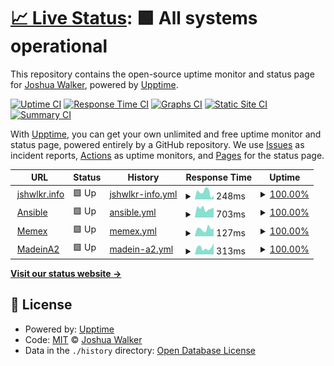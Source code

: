 # [📈 Live Status](https://jshwlkr.github.io/upptime): <!--live status--> **🟩 All systems operational**

This repository contains the open-source uptime monitor and status page for [Joshua Walker](https://jshwlkr.info), powered by [Upptime](https://github.com/upptime/upptime).

[![Uptime CI](https://github.com/jshwlkr/upptime/workflows/Uptime%20CI/badge.svg)](https://github.com/jshwlkr/upptime/actions?query=workflow%3A%22Uptime+CI%22)
[![Response Time CI](https://github.com/jshwlkr/upptime/workflows/Response%20Time%20CI/badge.svg)](https://github.com/jshwlkr/upptime/actions?query=workflow%3A%22Response+Time+CI%22)
[![Graphs CI](https://github.com/jshwlkr/upptime/workflows/Graphs%20CI/badge.svg)](https://github.com/jshwlkr/upptime/actions?query=workflow%3A%22Graphs+CI%22)
[![Static Site CI](https://github.com/jshwlkr/upptime/workflows/Static%20Site%20CI/badge.svg)](https://github.com/jshwlkr/upptime/actions?query=workflow%3A%22Static+Site+CI%22)
[![Summary CI](https://github.com/jshwlkr/upptime/workflows/Summary%20CI/badge.svg)](https://github.com/jshwlkr/upptime/actions?query=workflow%3A%22Summary+CI%22)

With [Upptime](https://upptime.js.org), you can get your own unlimited and free uptime monitor and status page, powered entirely by a GitHub repository. We use [Issues](https://github.com/jshwlkr/upptime/issues) as incident reports, [Actions](https://github.com/jshwlkr/upptime/actions) as uptime monitors, and [Pages](https://jshwlkr.github.io/upptime) for the status page.

<!--start: status pages-->
<!-- This summary is generated by Upptime (https://github.com/upptime/upptime) -->
<!-- Do not edit this manually, your changes will be overwritten -->
<!-- prettier-ignore -->
| URL | Status | History | Response Time | Uptime |
| --- | ------ | ------- | ------------- | ------ |
| <img alt="" src="https://icons.duckduckgo.com/ip3/jshwlkr.info.ico" height="13"> [jshwlkr.info](https://jshwlkr.info) | 🟩 Up | [jshwlkr-info.yml](https://github.com/jshwlkr/upptime/commits/HEAD/history/jshwlkr-info.yml) | <details><summary><img alt="Response time graph" src="./graphs/jshwlkr-info/response-time-week.png" height="20"> 248ms</summary><br><a href="https://jshwlkr.github.io/upptime/history/jshwlkr-info"><img alt="Response time 244" src="https://img.shields.io/endpoint?url=https%3A%2F%2Fraw.githubusercontent.com%2Fjshwlkr%2Fupptime%2FHEAD%2Fapi%2Fjshwlkr-info%2Fresponse-time.json"></a><br><a href="https://jshwlkr.github.io/upptime/history/jshwlkr-info"><img alt="24-hour response time 146" src="https://img.shields.io/endpoint?url=https%3A%2F%2Fraw.githubusercontent.com%2Fjshwlkr%2Fupptime%2FHEAD%2Fapi%2Fjshwlkr-info%2Fresponse-time-day.json"></a><br><a href="https://jshwlkr.github.io/upptime/history/jshwlkr-info"><img alt="7-day response time 248" src="https://img.shields.io/endpoint?url=https%3A%2F%2Fraw.githubusercontent.com%2Fjshwlkr%2Fupptime%2FHEAD%2Fapi%2Fjshwlkr-info%2Fresponse-time-week.json"></a><br><a href="https://jshwlkr.github.io/upptime/history/jshwlkr-info"><img alt="30-day response time 291" src="https://img.shields.io/endpoint?url=https%3A%2F%2Fraw.githubusercontent.com%2Fjshwlkr%2Fupptime%2FHEAD%2Fapi%2Fjshwlkr-info%2Fresponse-time-month.json"></a><br><a href="https://jshwlkr.github.io/upptime/history/jshwlkr-info"><img alt="1-year response time 251" src="https://img.shields.io/endpoint?url=https%3A%2F%2Fraw.githubusercontent.com%2Fjshwlkr%2Fupptime%2FHEAD%2Fapi%2Fjshwlkr-info%2Fresponse-time-year.json"></a></details> | <details><summary><a href="https://jshwlkr.github.io/upptime/history/jshwlkr-info">100.00%</a></summary><a href="https://jshwlkr.github.io/upptime/history/jshwlkr-info"><img alt="All-time uptime 99.57%" src="https://img.shields.io/endpoint?url=https%3A%2F%2Fraw.githubusercontent.com%2Fjshwlkr%2Fupptime%2FHEAD%2Fapi%2Fjshwlkr-info%2Fuptime.json"></a><br><a href="https://jshwlkr.github.io/upptime/history/jshwlkr-info"><img alt="24-hour uptime 100.00%" src="https://img.shields.io/endpoint?url=https%3A%2F%2Fraw.githubusercontent.com%2Fjshwlkr%2Fupptime%2FHEAD%2Fapi%2Fjshwlkr-info%2Fuptime-day.json"></a><br><a href="https://jshwlkr.github.io/upptime/history/jshwlkr-info"><img alt="7-day uptime 100.00%" src="https://img.shields.io/endpoint?url=https%3A%2F%2Fraw.githubusercontent.com%2Fjshwlkr%2Fupptime%2FHEAD%2Fapi%2Fjshwlkr-info%2Fuptime-week.json"></a><br><a href="https://jshwlkr.github.io/upptime/history/jshwlkr-info"><img alt="30-day uptime 100.00%" src="https://img.shields.io/endpoint?url=https%3A%2F%2Fraw.githubusercontent.com%2Fjshwlkr%2Fupptime%2FHEAD%2Fapi%2Fjshwlkr-info%2Fuptime-month.json"></a><br><a href="https://jshwlkr.github.io/upptime/history/jshwlkr-info"><img alt="1-year uptime 99.97%" src="https://img.shields.io/endpoint?url=https%3A%2F%2Fraw.githubusercontent.com%2Fjshwlkr%2Fupptime%2FHEAD%2Fapi%2Fjshwlkr-info%2Fuptime-year.json"></a></details>
| <img alt="" src="https://icons.duckduckgo.com/ip3/ansible.jshwlkr.info.ico" height="13"> [Ansible](https://ansible.jshwlkr.info/) | 🟩 Up | [ansible.yml](https://github.com/jshwlkr/upptime/commits/HEAD/history/ansible.yml) | <details><summary><img alt="Response time graph" src="./graphs/ansible/response-time-week.png" height="20"> 703ms</summary><br><a href="https://jshwlkr.github.io/upptime/history/ansible"><img alt="Response time 767" src="https://img.shields.io/endpoint?url=https%3A%2F%2Fraw.githubusercontent.com%2Fjshwlkr%2Fupptime%2FHEAD%2Fapi%2Fansible%2Fresponse-time.json"></a><br><a href="https://jshwlkr.github.io/upptime/history/ansible"><img alt="24-hour response time 848" src="https://img.shields.io/endpoint?url=https%3A%2F%2Fraw.githubusercontent.com%2Fjshwlkr%2Fupptime%2FHEAD%2Fapi%2Fansible%2Fresponse-time-day.json"></a><br><a href="https://jshwlkr.github.io/upptime/history/ansible"><img alt="7-day response time 703" src="https://img.shields.io/endpoint?url=https%3A%2F%2Fraw.githubusercontent.com%2Fjshwlkr%2Fupptime%2FHEAD%2Fapi%2Fansible%2Fresponse-time-week.json"></a><br><a href="https://jshwlkr.github.io/upptime/history/ansible"><img alt="30-day response time 721" src="https://img.shields.io/endpoint?url=https%3A%2F%2Fraw.githubusercontent.com%2Fjshwlkr%2Fupptime%2FHEAD%2Fapi%2Fansible%2Fresponse-time-month.json"></a><br><a href="https://jshwlkr.github.io/upptime/history/ansible"><img alt="1-year response time 767" src="https://img.shields.io/endpoint?url=https%3A%2F%2Fraw.githubusercontent.com%2Fjshwlkr%2Fupptime%2FHEAD%2Fapi%2Fansible%2Fresponse-time-year.json"></a></details> | <details><summary><a href="https://jshwlkr.github.io/upptime/history/ansible">100.00%</a></summary><a href="https://jshwlkr.github.io/upptime/history/ansible"><img alt="All-time uptime 99.96%" src="https://img.shields.io/endpoint?url=https%3A%2F%2Fraw.githubusercontent.com%2Fjshwlkr%2Fupptime%2FHEAD%2Fapi%2Fansible%2Fuptime.json"></a><br><a href="https://jshwlkr.github.io/upptime/history/ansible"><img alt="24-hour uptime 100.00%" src="https://img.shields.io/endpoint?url=https%3A%2F%2Fraw.githubusercontent.com%2Fjshwlkr%2Fupptime%2FHEAD%2Fapi%2Fansible%2Fuptime-day.json"></a><br><a href="https://jshwlkr.github.io/upptime/history/ansible"><img alt="7-day uptime 100.00%" src="https://img.shields.io/endpoint?url=https%3A%2F%2Fraw.githubusercontent.com%2Fjshwlkr%2Fupptime%2FHEAD%2Fapi%2Fansible%2Fuptime-week.json"></a><br><a href="https://jshwlkr.github.io/upptime/history/ansible"><img alt="30-day uptime 99.68%" src="https://img.shields.io/endpoint?url=https%3A%2F%2Fraw.githubusercontent.com%2Fjshwlkr%2Fupptime%2FHEAD%2Fapi%2Fansible%2Fuptime-month.json"></a><br><a href="https://jshwlkr.github.io/upptime/history/ansible"><img alt="1-year uptime 99.96%" src="https://img.shields.io/endpoint?url=https%3A%2F%2Fraw.githubusercontent.com%2Fjshwlkr%2Fupptime%2FHEAD%2Fapi%2Fansible%2Fuptime-year.json"></a></details>
| <img alt="" src="https://icons.duckduckgo.com/ip3/memex.jshwlkr.info.ico" height="13"> [Memex](https://memex.jshwlkr.info/) | 🟩 Up | [memex.yml](https://github.com/jshwlkr/upptime/commits/HEAD/history/memex.yml) | <details><summary><img alt="Response time graph" src="./graphs/memex/response-time-week.png" height="20"> 127ms</summary><br><a href="https://jshwlkr.github.io/upptime/history/memex"><img alt="Response time 236" src="https://img.shields.io/endpoint?url=https%3A%2F%2Fraw.githubusercontent.com%2Fjshwlkr%2Fupptime%2FHEAD%2Fapi%2Fmemex%2Fresponse-time.json"></a><br><a href="https://jshwlkr.github.io/upptime/history/memex"><img alt="24-hour response time 42" src="https://img.shields.io/endpoint?url=https%3A%2F%2Fraw.githubusercontent.com%2Fjshwlkr%2Fupptime%2FHEAD%2Fapi%2Fmemex%2Fresponse-time-day.json"></a><br><a href="https://jshwlkr.github.io/upptime/history/memex"><img alt="7-day response time 127" src="https://img.shields.io/endpoint?url=https%3A%2F%2Fraw.githubusercontent.com%2Fjshwlkr%2Fupptime%2FHEAD%2Fapi%2Fmemex%2Fresponse-time-week.json"></a><br><a href="https://jshwlkr.github.io/upptime/history/memex"><img alt="30-day response time 196" src="https://img.shields.io/endpoint?url=https%3A%2F%2Fraw.githubusercontent.com%2Fjshwlkr%2Fupptime%2FHEAD%2Fapi%2Fmemex%2Fresponse-time-month.json"></a><br><a href="https://jshwlkr.github.io/upptime/history/memex"><img alt="1-year response time 236" src="https://img.shields.io/endpoint?url=https%3A%2F%2Fraw.githubusercontent.com%2Fjshwlkr%2Fupptime%2FHEAD%2Fapi%2Fmemex%2Fresponse-time-year.json"></a></details> | <details><summary><a href="https://jshwlkr.github.io/upptime/history/memex">100.00%</a></summary><a href="https://jshwlkr.github.io/upptime/history/memex"><img alt="All-time uptime 100.00%" src="https://img.shields.io/endpoint?url=https%3A%2F%2Fraw.githubusercontent.com%2Fjshwlkr%2Fupptime%2FHEAD%2Fapi%2Fmemex%2Fuptime.json"></a><br><a href="https://jshwlkr.github.io/upptime/history/memex"><img alt="24-hour uptime 100.00%" src="https://img.shields.io/endpoint?url=https%3A%2F%2Fraw.githubusercontent.com%2Fjshwlkr%2Fupptime%2FHEAD%2Fapi%2Fmemex%2Fuptime-day.json"></a><br><a href="https://jshwlkr.github.io/upptime/history/memex"><img alt="7-day uptime 100.00%" src="https://img.shields.io/endpoint?url=https%3A%2F%2Fraw.githubusercontent.com%2Fjshwlkr%2Fupptime%2FHEAD%2Fapi%2Fmemex%2Fuptime-week.json"></a><br><a href="https://jshwlkr.github.io/upptime/history/memex"><img alt="30-day uptime 100.00%" src="https://img.shields.io/endpoint?url=https%3A%2F%2Fraw.githubusercontent.com%2Fjshwlkr%2Fupptime%2FHEAD%2Fapi%2Fmemex%2Fuptime-month.json"></a><br><a href="https://jshwlkr.github.io/upptime/history/memex"><img alt="1-year uptime 100.00%" src="https://img.shields.io/endpoint?url=https%3A%2F%2Fraw.githubusercontent.com%2Fjshwlkr%2Fupptime%2FHEAD%2Fapi%2Fmemex%2Fuptime-year.json"></a></details>
| <img alt="" src="https://icons.duckduckgo.com/ip3/madeina2.com.ico" height="13"> [MadeinA2](https://madeina2.com/) | 🟩 Up | [madein-a2.yml](https://github.com/jshwlkr/upptime/commits/HEAD/history/madein-a2.yml) | <details><summary><img alt="Response time graph" src="./graphs/madein-a2/response-time-week.png" height="20"> 313ms</summary><br><a href="https://jshwlkr.github.io/upptime/history/madein-a2"><img alt="Response time 261" src="https://img.shields.io/endpoint?url=https%3A%2F%2Fraw.githubusercontent.com%2Fjshwlkr%2Fupptime%2FHEAD%2Fapi%2Fmadein-a2%2Fresponse-time.json"></a><br><a href="https://jshwlkr.github.io/upptime/history/madein-a2"><img alt="24-hour response time 337" src="https://img.shields.io/endpoint?url=https%3A%2F%2Fraw.githubusercontent.com%2Fjshwlkr%2Fupptime%2FHEAD%2Fapi%2Fmadein-a2%2Fresponse-time-day.json"></a><br><a href="https://jshwlkr.github.io/upptime/history/madein-a2"><img alt="7-day response time 313" src="https://img.shields.io/endpoint?url=https%3A%2F%2Fraw.githubusercontent.com%2Fjshwlkr%2Fupptime%2FHEAD%2Fapi%2Fmadein-a2%2Fresponse-time-week.json"></a><br><a href="https://jshwlkr.github.io/upptime/history/madein-a2"><img alt="30-day response time 270" src="https://img.shields.io/endpoint?url=https%3A%2F%2Fraw.githubusercontent.com%2Fjshwlkr%2Fupptime%2FHEAD%2Fapi%2Fmadein-a2%2Fresponse-time-month.json"></a><br><a href="https://jshwlkr.github.io/upptime/history/madein-a2"><img alt="1-year response time 244" src="https://img.shields.io/endpoint?url=https%3A%2F%2Fraw.githubusercontent.com%2Fjshwlkr%2Fupptime%2FHEAD%2Fapi%2Fmadein-a2%2Fresponse-time-year.json"></a></details> | <details><summary><a href="https://jshwlkr.github.io/upptime/history/madein-a2">100.00%</a></summary><a href="https://jshwlkr.github.io/upptime/history/madein-a2"><img alt="All-time uptime 99.98%" src="https://img.shields.io/endpoint?url=https%3A%2F%2Fraw.githubusercontent.com%2Fjshwlkr%2Fupptime%2FHEAD%2Fapi%2Fmadein-a2%2Fuptime.json"></a><br><a href="https://jshwlkr.github.io/upptime/history/madein-a2"><img alt="24-hour uptime 100.00%" src="https://img.shields.io/endpoint?url=https%3A%2F%2Fraw.githubusercontent.com%2Fjshwlkr%2Fupptime%2FHEAD%2Fapi%2Fmadein-a2%2Fuptime-day.json"></a><br><a href="https://jshwlkr.github.io/upptime/history/madein-a2"><img alt="7-day uptime 100.00%" src="https://img.shields.io/endpoint?url=https%3A%2F%2Fraw.githubusercontent.com%2Fjshwlkr%2Fupptime%2FHEAD%2Fapi%2Fmadein-a2%2Fuptime-week.json"></a><br><a href="https://jshwlkr.github.io/upptime/history/madein-a2"><img alt="30-day uptime 100.00%" src="https://img.shields.io/endpoint?url=https%3A%2F%2Fraw.githubusercontent.com%2Fjshwlkr%2Fupptime%2FHEAD%2Fapi%2Fmadein-a2%2Fuptime-month.json"></a><br><a href="https://jshwlkr.github.io/upptime/history/madein-a2"><img alt="1-year uptime 99.99%" src="https://img.shields.io/endpoint?url=https%3A%2F%2Fraw.githubusercontent.com%2Fjshwlkr%2Fupptime%2FHEAD%2Fapi%2Fmadein-a2%2Fuptime-year.json"></a></details>

<!--end: status pages-->

[**Visit our status website →**](https://jshwlkr.github.io/upptime)

## 📄 License

- Powered by: [Upptime](https://github.com/upptime/upptime)
- Code: [MIT](./LICENSE) © [Joshua Walker](https://jshwlkr.info)
- Data in the `./history` directory: [Open Database License](https://opendatacommons.org/licenses/odbl/1-0/)
